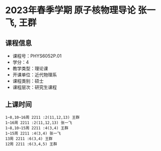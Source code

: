 # 2023年春季学期 原子核物理导论 张一飞, 王群






## 课程信息

- 课程号：PHYS6052P.01
- 学分：4
- 教学类型：理论课
- 开课单位：近代物理系
- 课程类别：硕士
- 课程层次：研究生课程

## 上课时间

```
1~8,10~16周 2211 :2(11,12,13) 王群
1~16周 2211 :2(11,12,13) 张一飞
1~8,10~15周 2211 :4(3,4) 王群
1~15周 2211 :4(3,4) 张一飞
13周 2211 :6(3,4) 王群
12周 2211 :6(3,4,5) 王群
```

